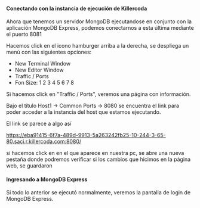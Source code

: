 #### Conectando con la instancia de ejecución de Killercoda
Ahora que tenemos un servidor MongoDB ejecutandose en conjunto con la aplicación MongoDB Express, podemos conectarnos a esta última mediante el puerto 8081

Hacemos click en el icono hamburger arriba a la derecha, se despliega un menú con las siguientes opciones:
- New Terminal Window
- New Editor Window
- Traffic / Ports
- Fon Size: 1 2 3 4 5 6 7 8

Si hacemos click en "Traffic / Ports", veremos una página con información.

Bajo el título Host1 -> Common Ports -> 8080 se encuentra el link para poder
 acceder a la instancia del host que estamos ejecutando.

El link se parece a algo así

https://eba91415-6f7a-489d-9913-5a263242fb25-10-244-3-65-80.saci.r.killercoda.com:8080/

si hacemos click en en el que aparece en nuestra pc, se abre una nueva pestaña
donde podremos verificar si los cambios que hicimos en la página web, se guardaron 


#### Ingresando a MongoDB Express
Si todo lo anterior se ejecutó normalmente, veremos la pantalla de login de MongoDB Express.